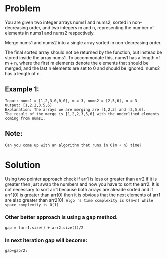 # Problem

You are given two integer arrays nums1 and nums2, sorted in non-decreasing order, and two integers m and n, representing the number of elements in nums1 and nums2 respectively.

Merge nums1 and nums2 into a single array sorted in non-decreasing order.

The final sorted array should not be returned by the function, but instead be stored inside the array nums1. To accommodate this, nums1 has a length of m + n, where the first m elements denote the elements that should be merged, and the last n elements are set to 0 and should be ignored. nums2 has a length of n.

## Example 1:

```
Input: nums1 = [1,2,3,0,0,0], m = 3, nums2 = [2,5,6], n = 3
Output: [1,2,2,3,5,6]
Explanation: The arrays we are merging are [1,2,3] and [2,5,6].
The result of the merge is [1,2,2,3,5,6] with the underlined elements coming from nums1.
```

## Note:

`Can you come up with an algorithm that runs in O(m + n) time?`

# Solution

Using two pointer approach check if arr1 is less or greater than arr2 if it is greater then just swap the numbers and now you have to sort the arr2. It is not necessary to sort arr1 because both arrays are alreade sorted and if arr1[0] is greater than arr[0] then it is obvious that the next elements of arr1 are also greater than arr2[0].
`Algo 's time complexity is O(m+n) while space complexity is O(1)`

### Other better approach is using a gap method.

`gap = (arr1.size() + arr2.size())/2`

### In next iteration gap will become:

`gap=gap/2;`

